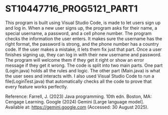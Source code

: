 # ST10447716_PROG5121_PART1

This program is built using Visual Studio Code, is made to let users sign up and log in.
When a new user signs up, the program asks for their name, a special username, a password, and a cell phone number.
The program checks the information the user enters. It makes sure the username has the right format, the password is strong, and the phone number has a country code. If the user makes a mistake, it lets them fix just that part.
Once a user finishes signing up, they can log in with their new username and password. The program will welcome them if they get it right or show an error message if they get it wrong.
The code is split into two main parts. One part (Login.java) holds all the rules and logic. The other part (Main.java) is what the user sees and interacts with.
I also used Visual Studio Code to run a file(LoginTest.java) that automatically checks all the code to prove that every feature works perfectly.

Reference:
Farrell, J. (2023) Java programming. 10th edn. Boston, MA: Cengage Learning.
Google (2024) Gemini [Large language model]. Available at: https://gemini.google.com (Accessed: 30 August 2025).
